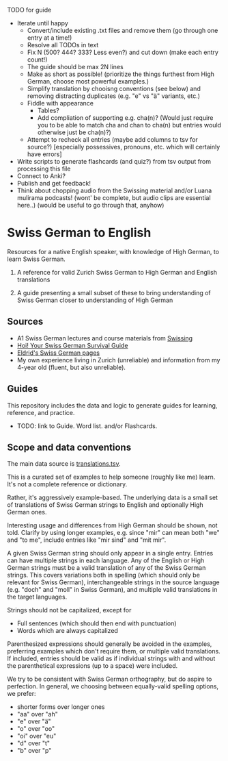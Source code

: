 TODO for guide
<ul>
<li> Iterate until happy
  <ul>
    <li> Convert/include existing .txt files and remove them (go through one entry at a time!)
    <li> Resolve all TODOs in text
    <li> Fix N (500? 444? 333? Less even?) and cut down (make each entry count!)
    <li> The guide should be max 2N lines
    <li> Make as short as possible! (prioritize the things furthest from High German, choose most powerful examples.)
    <li> Simplify translation by chooisng conventions (see below) and removing distracting duplicates (e.g. "e" vs "ä" variants, etc.)
    <li> Fiddle with appearance
    <ul>
    <li> Tables?
    <li> Add compliation of supporting e.g. cha(n)? (Would just require you to be able to match cha and chan to cha(n) but entries would otherwise just be cha(n)?)
    </ul>
    <li> Attempt to recheck all entries (maybe add columns to tsv for source?) [especially possessives, pronouns, etc. which will certainly have errors]
  </ul>
<li> Write scripts to generate flashcards (and quiz?) from tsv output from processing this file
<li> Connect to Anki?
<li> Publish and get feedback!
<li> Think about chopping audio from the Swissing material and/or Luana mulirama podcasts! (wont' be complete, but audio clips are essential here..) (would be useful to go through that, anyhow)
</ul>

# Swiss German to English

Resources for a native English speaker, with knowledge of High German,
to learn Swiss German.

1. A reference for valid Zurich Swiss German to High German and English translations

2. A guide presenting a small subset of these to bring understanding of Swiss German closer to understanding of High German

## Sources

<ul>
<li> A1 Swiss German lectures and course materials from <a href="https://swissing.ch/">Swissing</a>
<li> <a href="https://www.sergiojlievano.com/hoi">Hoi! Your Swiss German Survival Guide</a>
<li> <a href="https://eldrid.ch/switzerland.htm">Eldrid's Swiss German pages</a>
<li> My own experience living in Zurich (unreliable) and information from my 4-year old (fluent, but also unreliable).
</ul>

## Guides

This repository includes the data and logic to generate guides for learning, reference, and practice.

* TODO: link to Guide. Word list. and/or Flashcards.

## Scope and data conventions

The main data source is [translations.tsv](./translations.tsv).

This is a curated set of examples to help someone (roughly like me) learn.
It's not a complete reference or dictionary.

Rather, it's aggressively example-based.  The underlying data is a small set of
translations of Swiss German strings to English and optionally High German
ones.

Interesting usage and differences from High German should be shown, not told.
Clarify by using longer examples, e.g.  since "mir" can mean both "we" and "to
me", include entries like "mir sind" and "mit mir".

A given Swiss German string should only appear in a single entry. Entries can
have multiple strings in each language.  Any of the English or High German
strings must be a valid translation of any of the Swiss German strings.  This
covers variations both in spelling (which should only be relevant for Swiss German),
interchangeable strings in the source language (e.g. "doch" and "moll" in Swiss
German), and multiple valid translations in the target languages.

Strings should not be capitalized, except for
* Full sentences (which should then end with punctuation)
* Words which are always capitalized

Parenthesized expressions should generally be avoided in the examples, preferring
examples which don't require them, or multiple valid translations. If included,
entries should be valid as if individual strings with and without the parenthetical expressions (up to a space) were included.

We try to be consistent with Swiss German orthography, but do aspire to perfection.
In general, we choosing between equally-valid spelling options, we prefer:

- shorter forms over longer ones
- "aa" over "ah"
- "e" over "ä"
- "o" over "oo"
- "oi" over "eu"
- "d" over "t"
- "b" over "p"
